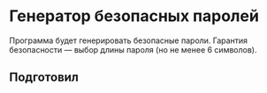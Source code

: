 # Генератор безопасных паролей
Программа будет генерировать безопасные пароли. Гарантия безопасности — выбор длины пароля (но не менее 6 символов).

## Подготовил
